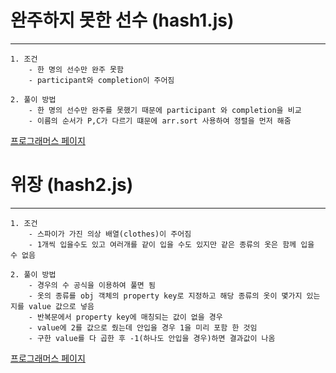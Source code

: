 # 완주하지 못한 선수 (hash1.js)
------
    1. 조건
        - 한 명의 선수만 완주 못함
        - participant와 completion이 주어짐
    
    2. 풀이 방법
        - 한 명의 선수만 완주를 못했기 때문에 participant 와 completion을 비교
        - 이름의 순서가 P,C가 다르기 떄문에 arr.sort 사용하여 정렬을 먼저 해줌


[프로그래머스 페이지](https://programmers.co.kr/learn/courses/30/lessons/42576?language=javascript)




# 위장 (hash2.js)
-----
    1. 조건
        - 스파이가 가진 의상 배열(clothes)이 주어짐
        - 1개씩 입을수도 있고 여러개를 같이 입을 수도 있지만 같은 종류의 옷은 함께 입을 수 없음
    
    2. 풀이 방법
        - 경우의 수 공식을 이용하여 풀면 됨
        - 옷의 종류를 obj 객체의 property key로 지정하고 해당 종류의 옷이 몇가지 있는지를 value 값으로 넣음
        - 반복문에서 property key에 매칭되는 값이 없을 경우 
        - value에 2를 값으로 줬는데 안입을 경우 1을 미리 포함 한 것임
        - 구한 value를 다 곱한 후 -1(하나도 안입을 경우)하면 결과값이 나옴


[프로그래머스 페이지](https://programmers.co.kr/learn/courses/30/lessons/42578)